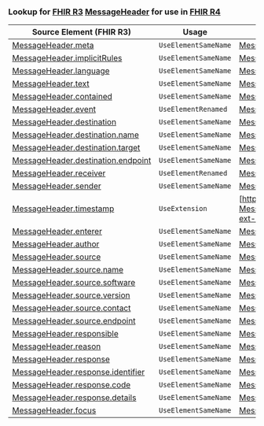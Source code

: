 ### Lookup for [FHIR R3](https://hl7.org/fhir/STU3/) [MessageHeader](https://hl7.org/fhir/STU3/MessageHeader.html) for use in [FHIR R4](https://hl7.org/fhir/R4/)

| Source Element (FHIR R3) | Usage | Target |
| -------------- | ----- | ------ |
| [MessageHeader.meta](https://hl7.org/fhir/STU3/MessageHeader.html#resource) | `UseElementSameName` | [MessageHeader.meta](https://hl7.org/fhir/R4/MessageHeader.html#resource) |
| [MessageHeader.implicitRules](https://hl7.org/fhir/STU3/MessageHeader.html#resource) | `UseElementSameName` | [MessageHeader.implicitRules](https://hl7.org/fhir/R4/MessageHeader.html#resource) |
| [MessageHeader.language](https://hl7.org/fhir/STU3/MessageHeader.html#resource) | `UseElementSameName` | [MessageHeader.language](https://hl7.org/fhir/R4/MessageHeader.html#resource) |
| [MessageHeader.text](https://hl7.org/fhir/STU3/MessageHeader.html#resource) | `UseElementSameName` | [MessageHeader.text](https://hl7.org/fhir/R4/MessageHeader.html#resource) |
| [MessageHeader.contained](https://hl7.org/fhir/STU3/MessageHeader.html#resource) | `UseElementSameName` | [MessageHeader.contained](https://hl7.org/fhir/R4/MessageHeader.html#resource) |
| [MessageHeader.event](https://hl7.org/fhir/STU3/MessageHeader.html#resource) | `UseElementRenamed` | [MessageHeader.event[x]](https://hl7.org/fhir/R4/MessageHeader.html#resource) |
| [MessageHeader.destination](https://hl7.org/fhir/STU3/MessageHeader.html#resource) | `UseElementSameName` | [MessageHeader.destination](https://hl7.org/fhir/R4/MessageHeader.html#resource) |
| [MessageHeader.destination.name](https://hl7.org/fhir/STU3/MessageHeader.html#resource) | `UseElementSameName` | [MessageHeader.destination.name](https://hl7.org/fhir/R4/MessageHeader.html#resource) |
| [MessageHeader.destination.target](https://hl7.org/fhir/STU3/MessageHeader.html#resource) | `UseElementSameName` | [MessageHeader.destination.target](https://hl7.org/fhir/R4/MessageHeader.html#resource) |
| [MessageHeader.destination.endpoint](https://hl7.org/fhir/STU3/MessageHeader.html#resource) | `UseElementSameName` | [MessageHeader.destination.endpoint](https://hl7.org/fhir/R4/MessageHeader.html#resource) |
| [MessageHeader.receiver](https://hl7.org/fhir/STU3/MessageHeader.html#resource) | `UseElementRenamed` | [MessageHeader.destination.receiver](https://hl7.org/fhir/R4/MessageHeader.html#resource) |
| [MessageHeader.sender](https://hl7.org/fhir/STU3/MessageHeader.html#resource) | `UseElementSameName` | [MessageHeader.sender](https://hl7.org/fhir/R4/MessageHeader.html#resource) |
| [MessageHeader.timestamp](https://hl7.org/fhir/STU3/MessageHeader.html#resource) | `UseExtension` | [http://hl7.org/fhir/3.0/StructureDefinition/extension-MessageHeader.timestamp](StructureDefinition-ext-R3-MessageHeader.timestamp.html) |
| [MessageHeader.enterer](https://hl7.org/fhir/STU3/MessageHeader.html#resource) | `UseElementSameName` | [MessageHeader.enterer](https://hl7.org/fhir/R4/MessageHeader.html#resource) |
| [MessageHeader.author](https://hl7.org/fhir/STU3/MessageHeader.html#resource) | `UseElementSameName` | [MessageHeader.author](https://hl7.org/fhir/R4/MessageHeader.html#resource) |
| [MessageHeader.source](https://hl7.org/fhir/STU3/MessageHeader.html#resource) | `UseElementSameName` | [MessageHeader.source](https://hl7.org/fhir/R4/MessageHeader.html#resource) |
| [MessageHeader.source.name](https://hl7.org/fhir/STU3/MessageHeader.html#resource) | `UseElementSameName` | [MessageHeader.source.name](https://hl7.org/fhir/R4/MessageHeader.html#resource) |
| [MessageHeader.source.software](https://hl7.org/fhir/STU3/MessageHeader.html#resource) | `UseElementSameName` | [MessageHeader.source.software](https://hl7.org/fhir/R4/MessageHeader.html#resource) |
| [MessageHeader.source.version](https://hl7.org/fhir/STU3/MessageHeader.html#resource) | `UseElementSameName` | [MessageHeader.source.version](https://hl7.org/fhir/R4/MessageHeader.html#resource) |
| [MessageHeader.source.contact](https://hl7.org/fhir/STU3/MessageHeader.html#resource) | `UseElementSameName` | [MessageHeader.source.contact](https://hl7.org/fhir/R4/MessageHeader.html#resource) |
| [MessageHeader.source.endpoint](https://hl7.org/fhir/STU3/MessageHeader.html#resource) | `UseElementSameName` | [MessageHeader.source.endpoint](https://hl7.org/fhir/R4/MessageHeader.html#resource) |
| [MessageHeader.responsible](https://hl7.org/fhir/STU3/MessageHeader.html#resource) | `UseElementSameName` | [MessageHeader.responsible](https://hl7.org/fhir/R4/MessageHeader.html#resource) |
| [MessageHeader.reason](https://hl7.org/fhir/STU3/MessageHeader.html#resource) | `UseElementSameName` | [MessageHeader.reason](https://hl7.org/fhir/R4/MessageHeader.html#resource) |
| [MessageHeader.response](https://hl7.org/fhir/STU3/MessageHeader.html#resource) | `UseElementSameName` | [MessageHeader.response](https://hl7.org/fhir/R4/MessageHeader.html#resource) |
| [MessageHeader.response.identifier](https://hl7.org/fhir/STU3/MessageHeader.html#resource) | `UseElementSameName` | [MessageHeader.response.identifier](https://hl7.org/fhir/R4/MessageHeader.html#resource) |
| [MessageHeader.response.code](https://hl7.org/fhir/STU3/MessageHeader.html#resource) | `UseElementSameName` | [MessageHeader.response.code](https://hl7.org/fhir/R4/MessageHeader.html#resource) |
| [MessageHeader.response.details](https://hl7.org/fhir/STU3/MessageHeader.html#resource) | `UseElementSameName` | [MessageHeader.response.details](https://hl7.org/fhir/R4/MessageHeader.html#resource) |
| [MessageHeader.focus](https://hl7.org/fhir/STU3/MessageHeader.html#resource) | `UseElementSameName` | [MessageHeader.focus](https://hl7.org/fhir/R4/MessageHeader.html#resource) |
